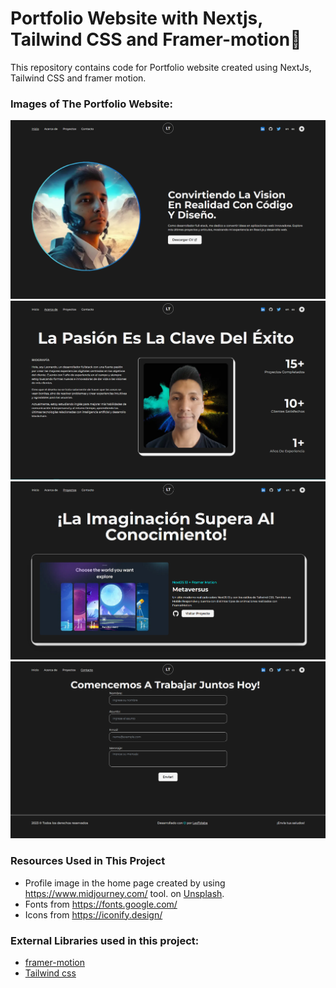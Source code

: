 # Portfolio Website with Nextjs, Tailwind CSS and Framer-motion🌟

This repository contains code for Portfolio website created using NextJs, Tailwind CSS and framer motion. <br />


### Images of The Portfolio Website:

![Nextjs Portfolio Website](https://raw.githubusercontent.com/Leonardo-MT93/Portfolio-2023_Nextjs/main/public/images/articles/home.png)
![Nextjs Portfolio Website Dark Mode](https://raw.githubusercontent.com/Leonardo-MT93/Portfolio-2023_Nextjs/main/public/images/articles/About.png)
![Next.js Portfolio Website](https://raw.githubusercontent.com/Leonardo-MT93/Portfolio-2023_Nextjs/main/public/images/articles/Projects.png)
![Next js Portfolio Website](https://raw.githubusercontent.com/Leonardo-MT93/Portfolio-2023_Nextjs/main/public/images/articles/contact.png)



### Resources Used in This Project

- Profile image in the home page created by using https://www.midjourney.com/ tool.
on [Unsplash](https://unsplash.com/photos/ILip77SbmOE?utm_source=unsplash&utm_medium=referral&utm_content=creditCopyText).
- Fonts from https://fonts.google.com/ <br />
- Icons from https://iconify.design/ <br />

### External Libraries used in this project:

- [framer-motion](https://www.framer.com/motion/) <br />
- [Tailwind css](https://tailwindcss.com/) <br />


